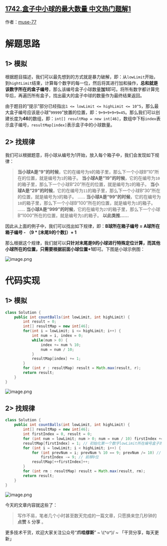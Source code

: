 ## [1742.盒子中小球的最大数量 中文热门题解1](https://leetcode.cn/problems/maximum-number-of-balls-in-a-box/solutions/100000/-by-muse-77-ru13)

作者：[muse-77](https://leetcode.cn/u/muse-77)

# 解题思路
## 1> 模拟
根据题目描述，我们可以最先想到的方式就是暴力破解，即：从`lowLimit`开始，到`hightLimit`结束，计算每个数字的每一位，然后将其进行加和操作，**总和就是该数字所在的盒子编号**，那么该编号盒子小球数量**加1**即可。将所有数字都计算完毕后，再遍历所有盒子，找出最大的盒子中球的数量作为最终结果返回。

由于题目的“提示”部分已经指出`1 <= lowLimit <= highLimit <= 10^5`，那么最大盒子编号应该是小球“`99999`”放置的位置，即：`9+9+9+9+9=45`。那么我们可以创建长度为**46**的数组，即：`int[] resultMap = new int[46]`，数组中下标`index`表示盒子编号，`resultMap[index]`表示盒子中的小球数量。

## 2> 找规律
我们可以根据题意，将小球从编号为1开始，放入每个箱子中，我们会发现如下规律：
> **当小球A是“9”的时候**，它的在编号为`9`的箱子里，那么下一个小球B“10”所在的位置，就是编号为`1`的箱子。
> **当小球A是“19”的时候**，它的在编号为`10`的箱子里，那么下一个小球B“20”所在的位置，就是编号为`2`的箱子。
> **当小球A是“29”的时候**，它的在编号为`11`的箱子里，那么下一个小球B“30”所在的位置，就是编号为`3`的箱子。
> ……
> **当小球A是“99”的时候**，它的在编号为`18`的箱子里，那么下一个小球B“100”所在的位置，就是编号为`1`的箱子。
> ……
> **当小球A是“999”的时候**，它的在编号为`27`的箱子里，那么下一个小球B“1000”所在的位置，就是编号为`1`的箱子。
> **以此类推……**

因此从上面的例子中，我们可以找出如下规律，即：**B球所在箱子编号 = A球所在箱子编号 - （9 * [末尾9的个数]）+ 1**

那么根据这个规律，我们就可以**只针对末尾是9的小球进行特殊定位计算，而其他小球所在的位置，只需要根据前面小球位置+1**即可。下图是小球示例图：

![image.png](https://pic.leetcode.cn/1669166068-iEIBVR-image.png)

# 代码实现
## 1> 模拟
```java
class Solution {
    public int countBalls(int lowLimit, int highLimit) {
        int result = 0;
        int[] resultMap = new int[46];
        for(int i = lowLimit; i <= highLimit; i++) {
            int num = i, index = 0;
            while(num > 0) {
                index += num % 10;
                num = num / 10;
            }
            resultMap[index] += 1;
        }
        for (int r : resultMap) result = Math.max(result, r);
        return result;
    }
}
```

![image.png](https://pic.leetcode.cn/1669166085-vnwsgL-image.png)

## 2> 找规律
```java
class Solution {
    public int countBalls(int lowLimit, int highLimit) {
        int[] resultMap = new int[46];
        int firstIndex = 0, result = 0;
        for (int num = lowLimit; num > 0; num = num / 10) firstIndex += num % 10;
        resultMap[firstIndex] = 1; // 初始化第一个数字lowLimit所在编号盒子的小球数量
        for (int i = lowLimit; i < highLimit; i++) {
            for (int prevNum = i; prevNum % 10 == 9; prevNum /= 10) // 根据前一个数的末位是否为9，来重新定位下一个数的位置
                firstIndex -= 9; // 前移9位
            resultMap[++firstIndex]++;
        }
        for (int rm : resultMap) result = Math.max(result, rm);
        return result;
    }
}
```

![image.png](https://pic.leetcode.cn/1669166092-ejJSaU-image.png)

今天的文章内容就这些了：

> 写作不易，笔者几个小时甚至数天完成的一篇文章，只愿换来您几秒钟的 **点赞** & **分享** 。

更多技术干货，欢迎大家关注公众号“**爪哇缪斯**” ~ \\(^o^)/ ~ 「干货分享，每天更新」